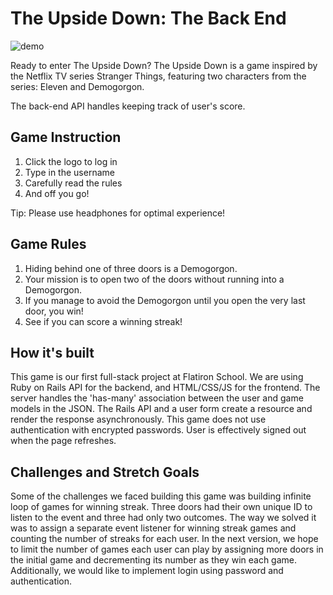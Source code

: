# The Upside Down: The Back End

![demo](https://media.giphy.com/media/9Dm6LI9XJ5KCD8zC3R/giphy.gif)

Ready to enter The Upside Down? The Upside Down is a game inspired by the Netflix TV series Stranger Things, featuring two characters from the series: Eleven and Demogorgon.

The back-end API handles keeping track of user's score.

## Game Instruction

1. Click the logo to log in
2. Type in the username
3. Carefully read the rules
4. And off you go!

Tip: Please use headphones for optimal experience!

## Game Rules

1. Hiding behind one of three doors is a Demogorgon.
2. Your mission is to open two of the doors without running into a Demogorgon.
3. If you manage to avoid the Demogorgon until you open the very last door, you win!
4. See if you can score a winning streak!

## How it's built
This game is our first full-stack project at Flatiron School. We are using Ruby on Rails API for the backend, and HTML/CSS/JS for the frontend. The server handles the 'has-many' association between the user and game models in the JSON. The Rails API and a user form create a resource and render the response asynchronously. This game does not use authentication with encrypted passwords. User is effectively signed out when the page refreshes.

## Challenges and Stretch Goals
Some of the challenges we faced building this game was building infinite loop of games for winning streak. Three doors had their own unique ID to listen to the event and three had only two outcomes. The way we solved it was to assign a separate event listener for winning streak games and counting the number of streaks for each user. In the next version, we hope to limit the number of games each user can play by assigning more doors in the initial game and decrementing its number as they win each game. Additionally, we would like to implement login using password and authentication.
